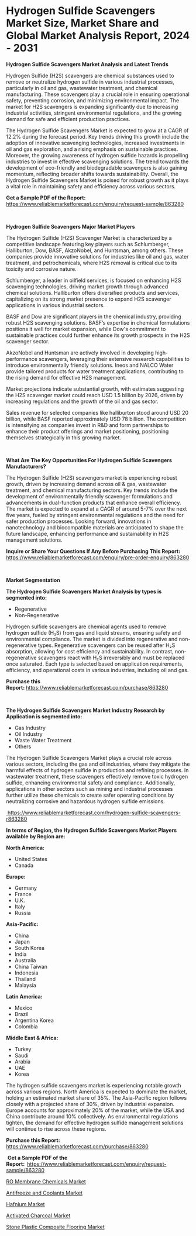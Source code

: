 <p><h1>Hydrogen Sulfide Scavengers Market Size, Market Share and Global Market Analysis Report, 2024 - 2031</h1></p><p><strong>Hydrogen Sulfide Scavengers Market Analysis and Latest Trends</strong></p>
<p><p>Hydrogen Sulfide (H2S) scavengers are chemical substances used to remove or neutralize hydrogen sulfide in various industrial processes, particularly in oil and gas, wastewater treatment, and chemical manufacturing. These scavengers play a crucial role in ensuring operational safety, preventing corrosion, and minimizing environmental impact. The market for H2S scavengers is expanding significantly due to increasing industrial activities, stringent environmental regulations, and the growing demand for safe and efficient production practices.</p><p>The Hydrogen Sulfide Scavengers Market is expected to grow at a CAGR of 12.2% during the forecast period. Key trends driving this growth include the adoption of innovative scavenging technologies, increased investments in oil and gas exploration, and a rising emphasis on sustainable practices. Moreover, the growing awareness of hydrogen sulfide hazards is propelling industries to invest in effective scavenging solutions. The trend towards the development of eco-friendly and biodegradable scavengers is also gaining momentum, reflecting broader shifts towards sustainability. Overall, the Hydrogen Sulfide Scavengers Market is poised for robust growth as it plays a vital role in maintaining safety and efficiency across various sectors.</p></p>
<p><strong>Get a Sample PDF of the Report:&nbsp;</strong> <a href="https://www.reliablemarketforecast.com/enquiry/request-sample/863280?utm_campaign=1082&utm_medium=2&utm_source=Github&utm_content=ia&utm_term=09112024&utm_id=hydrogen-sulfide-scavengers">https://www.reliablemarketforecast.com/enquiry/request-sample/863280</a></p>
<p>&nbsp;</p>
<p><strong>Hydrogen Sulfide Scavengers Major Market Players</strong></p>
<p><p>The Hydrogen Sulfide (H2S) Scavenger Market is characterized by a competitive landscape featuring key players such as Schlumberger, Halliburton, Dow, BASF, AkzoNobel, and Huntsman, among others. These companies provide innovative solutions for industries like oil and gas, water treatment, and petrochemicals, where H2S removal is critical due to its toxicity and corrosive nature.</p><p>Schlumberger, a leader in oilfield services, is focused on enhancing H2S scavenging technologies, driving market growth through advanced chemical solutions. Halliburton offers diversified products and services, capitalizing on its strong market presence to expand H2S scavenger applications in various industrial sectors.</p><p>BASF and Dow are significant players in the chemical industry, providing robust H2S scavenging solutions. BASF’s expertise in chemical formulations positions it well for market expansion, while Dow's commitment to sustainable practices could further enhance its growth prospects in the H2S scavenger sector.</p><p>AkzoNobel and Huntsman are actively involved in developing high-performance scavengers, leveraging their extensive research capabilities to introduce environmentally friendly solutions. Ineos and NALCO Water provide tailored products for water treatment applications, contributing to the rising demand for effective H2S management.</p><p>Market projections indicate substantial growth, with estimates suggesting the H2S scavenger market could reach USD 1.5 billion by 2026, driven by increasing regulations and the growth of the oil and gas sector.</p><p>Sales revenue for selected companies like halliburton stood around USD 20 billion, while BASF reported approximately USD 78 billion. The competition is intensifying as companies invest in R&D and form partnerships to enhance their product offerings and market positioning, positioning themselves strategically in this growing market.</p></p>
<p>&nbsp;</p>
<p><strong>What Are The Key Opportunities For Hydrogen Sulfide Scavengers Manufacturers?</strong></p>
<p><p>The Hydrogen Sulfide (H2S) scavengers market is experiencing robust growth, driven by increasing demand across oil & gas, wastewater treatment, and chemical manufacturing sectors. Key trends include the development of environmentally friendly scavenger formulations and advancements in dual-function products that enhance overall efficiency. The market is expected to expand at a CAGR of around 5-7% over the next five years, fueled by stringent environmental regulations and the need for safer production processes. Looking forward, innovations in nanotechnology and biocompatible materials are anticipated to shape the future landscape, enhancing performance and sustainability in H2S management solutions.</p></p>
<p><strong>Inquire or Share Your Questions If Any Before Purchasing This Report:</strong> <a href="https://www.reliablemarketforecast.com/enquiry/pre-order-enquiry/863280?utm_campaign=1082&utm_medium=2&utm_source=Github&utm_content=ia&utm_term=09112024&utm_id=hydrogen-sulfide-scavengers">https://www.reliablemarketforecast.com/enquiry/pre-order-enquiry/863280</a></p>
<p>&nbsp;</p>
<p><strong>Market Segmentation</strong></p>
<p><strong>The Hydrogen Sulfide Scavengers Market Analysis by types is segmented into:</strong></p>
<p><ul><li>Regenerative</li><li>Non-Regenerative</li></ul></p>
<p><p>Hydrogen sulfide scavengers are chemical agents used to remove hydrogen sulfide (H₂S) from gas and liquid streams, ensuring safety and environmental compliance. The market is divided into regenerative and non-regenerative types. Regenerative scavengers can be reused after H₂S absorption, allowing for cost efficiency and sustainability. In contrast, non-regenerative scavengers react with H₂S irreversibly and must be replaced once saturated. Each type is selected based on application requirements, efficiency, and operational costs in various industries, including oil and gas.</p></p>
<p><strong>Purchase this Report:&nbsp;</strong><a href="https://www.reliablemarketforecast.com/purchase/863280?utm_campaign=1082&utm_medium=2&utm_source=Github&utm_content=ia&utm_term=09112024&utm_id=hydrogen-sulfide-scavengers">https://www.reliablemarketforecast.com/purchase/863280</a></p>
<p>&nbsp;</p>
<p><strong>The Hydrogen Sulfide Scavengers Market Industry Research by Application is segmented into:</strong></p>
<p><ul><li>Gas Industry</li><li>Oil Industry</li><li>Waste Water Treatment</li><li>Others</li></ul></p>
<p><p>The Hydrogen Sulfide Scavengers Market plays a crucial role across various sectors, including the gas and oil industries, where they mitigate the harmful effects of hydrogen sulfide in production and refining processes. In wastewater treatment, these scavengers effectively remove toxic hydrogen sulfide, enhancing environmental safety and compliance. Additionally, applications in other sectors such as mining and industrial processes further utilize these chemicals to create safer operating conditions by neutralizing corrosive and hazardous hydrogen sulfide emissions.</p></p>
<p><a href="https://www.reliablemarketforecast.com/hydrogen-sulfide-scavengers-r863280?utm_campaign=1082&utm_medium=2&utm_source=Github&utm_content=ia&utm_term=09112024&utm_id=hydrogen-sulfide-scavengers">&nbsp;https://www.reliablemarketforecast.com/hydrogen-sulfide-scavengers-r863280</a></p>
<p><strong>In terms of Region, the Hydrogen Sulfide Scavengers Market Players available by Region are:</strong></p>
<p>
    <p> <strong> North America: </strong>
        <ul>
            <li>United States</li>
            <li>Canada</li>
        </ul>
        </p> 
    <p> <strong> Europe: </strong>
        <ul>
            <li>Germany</li>
            <li>France</li>
            <li>U.K.</li>
            <li>Italy</li>
            <li>Russia</li>
        </ul>
        </p> 
    <p> <strong> Asia-Pacific: </strong>
        <ul>
            <li>China</li>
            <li>Japan</li>
            <li>South Korea</li>
            <li>India</li>
            <li>Australia</li>
            <li>China Taiwan</li>
            <li>Indonesia</li>
            <li>Thailand</li>
            <li>Malaysia</li>
        </ul>
        </p> 
    <p> <strong> Latin America: </strong>
        <ul>
            <li>Mexico</li>
            <li>Brazil</li>
            <li>Argentina Korea</li>
            <li>Colombia</li>
        </ul>
        </p> 
    <p> <strong> Middle East & Africa: </strong>
        <ul>
            <li>Turkey</li>
            <li>Saudi</li>
            <li>Arabia</li>
            <li>UAE</li>
            <li>Korea</li>
        </ul>
    </p>
    </p>
<p><p>The hydrogen sulfide scavengers market is experiencing notable growth across various regions. North America is expected to dominate the market, holding an estimated market share of 35%. The Asia-Pacific region follows closely with a projected share of 30%, driven by industrial expansion. Europe accounts for approximately 20% of the market, while the USA and China contribute around 10% collectively. As environmental regulations tighten, the demand for effective hydrogen sulfide management solutions will continue to rise across these regions.</p></p>
<p><strong>Purchase this Report: </strong><a href="https://www.reliablemarketforecast.com/purchase/863280?utm_campaign=1082&utm_medium=2&utm_source=Github&utm_content=ia&utm_term=09112024&utm_id=hydrogen-sulfide-scavengers">https://www.reliablemarketforecast.com/purchase/863280</a></p>
<p>&nbsp;<strong>Get a Sample PDF of the Report:&nbsp;&nbsp;</strong><a href="https://www.reliablemarketforecast.com/enquiry/request-sample/863280?utm_campaign=1082&utm_medium=2&utm_source=Github&utm_content=ia&utm_term=09112024&utm_id=hydrogen-sulfide-scavengers">https://www.reliablemarketforecast.com/enquiry/request-sample/863280</a></p>
<p><strong></strong></p>
<p><p><a href="https://github.com/judesaxav/Market-Research-Report-List-1/blob/main/ro-membrane-chemicals-market.md?utm_campaign=1082&utm_medium=2&utm_source=Github&utm_content=ia&utm_term=09112024&utm_id=hydrogen-sulfide-scavengers">RO Membrane Chemicals Market</a></p><p><a href="https://github.com/marcouhbmammoc/Market-Research-Report-List-1/blob/main/antifreeze-and-coolants-market.md?utm_campaign=1082&utm_medium=2&utm_source=Github&utm_content=ia&utm_term=09112024&utm_id=hydrogen-sulfide-scavengers">Antifreeze and Coolants Market</a></p><p><a href="https://github.com/raymederonmot/Market-Research-Report-List-1/blob/main/hafnium-market.md?utm_campaign=1082&utm_medium=2&utm_source=Github&utm_content=ia&utm_term=09112024&utm_id=hydrogen-sulfide-scavengers">Hafnium Market</a></p><p><a href="https://github.com/cophervdheacoxt/Market-Research-Report-List-1/blob/main/activated-charcoal-market.md?utm_campaign=1082&utm_medium=2&utm_source=Github&utm_content=ia&utm_term=09112024&utm_id=hydrogen-sulfide-scavengers">Activated Charcoal Market</a></p><p><a href="https://github.com/caetlinivcar/Market-Research-Report-List-1/blob/main/stone-plastic-composite-flooring-market.md?utm_campaign=1082&utm_medium=2&utm_source=Github&utm_content=ia&utm_term=09112024&utm_id=hydrogen-sulfide-scavengers">Stone Plastic Composite Flooring Market</a></p></p>